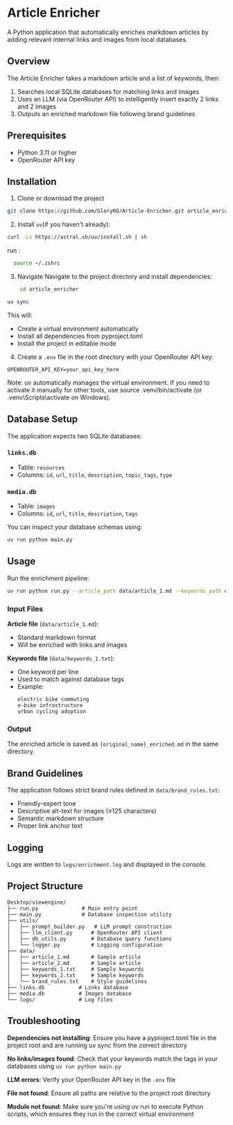 # Article Enricher

A Python application that automatically enriches markdown articles by adding relevant internal links and images from local databases.

## Overview

The Article Enricher takes a markdown article and a list of keywords, then:
1. Searches local SQLite databases for matching links and images
2. Uses an LLM (via OpenRouter API) to intelligently insert exactly 2 links and 2 images
3. Outputs an enriched markdown file following brand guidelines

## Prerequisites

- Python 3.11 or higher
- OpenRouter API key

## Installation

1. Clone or download the project 
```bash
git clone https://github.com/GloryKO/Article-Enricher.git article_enricher
```
2. Install `uv`(if you haven't already):

```bash
curl -Ls https://astral.sh/uv/install.sh | sh
```

run :

```bash
  source ~/.zshrc
```
3. Navigate Navigate to the project directory and install dependencies:
```bash
    cd article_enricher
```
```bash
uv sync
```
This will:

- Create a virtual environment automatically
- Install all dependencies from pyproject.toml
- Install the project in editable mode

4. Create a `.env` file in the root directory with your OpenRouter API key:

```
OPENROUTER_API_KEY=your_api_key_here
```
Note: uv automatically manages the virtual environment. If you need to activate it manually for other tools, 
use source .venv/bin/activate (or .venv\Scripts\activate on Windows).

## Database Setup
The application expects two SQLite databases:

### `links.db`
- Table: `resources`
- Columns: `id`, `url`, `title`, `description`, `topic_tags`, `type`

### `media.db`  
- Table: `images`
- Columns: `id`, `url`, `title`, `description`, `tags`

You can inspect your database schemas using:
```bash
uv run python main.py
```

## Usage

Run the enrichment pipeline:

```bash
uv run python run.py --article_path data/article_1.md --keywords_path data/keywords_1.txt
```

### Input Files

**Article file** (`data/article_1.md`):
- Standard markdown format
- Will be enriched with links and images

**Keywords file** (`data/keywords_1.txt`):
- One keyword per line
- Used to match against database tags
- Example:
  ```
  electric bike commuting
  e‑bike infrastructure
  urban cycling adoption
  ```

### Output

The enriched article is saved as `{original_name}_enriched.md` in the same directory.


## Brand Guidelines

The application follows strict brand rules defined in `data/brand_rules.txt`:
- Friendly-expert tone
- Descriptive alt-text for images (≤125 characters)
- Semantic markdown structure
- Proper link anchor text

## Logging

Logs are written to `logs/enrichment.log` and displayed in the console.

## Project Structure

```
Desktop/viewengine/
├── run.py              # Main entry point
├── main.py             # Database inspection utility
├── utils/
│   ├── prompt_builder.py   # LLM prompt construction
│   ├── llm_client.py      # OpenRouter API client
│   ├── db_utils.py        # Database query functions
│   └── logger.py          # Logging configuration
├── data/
│   ├── article_1.md       # Sample article
│   ├── article_2.md       # Sample article
│   ├── keywords_1.txt     # Sample keywords
│   ├── keywords_2.txt     # Sample keywords
│   └── brand_rules.txt    # Style guidelines
├── links.db           # Links database
├── media.db           # Images database
└── logs/              # Log files
```

## Troubleshooting
**Dependencies not installing**: Ensure you have a pyproject.toml file in the project root and are running uv sync from the correct directory

**No links/images found**: Check that your keywords match the tags in your databases using `uv run python main.py`

**LLM errors**: Verify your OpenRouter API key in the `.env` file

**File not found**: Ensure all paths are relative to the project root directory

**Module not found**: Make sure you're using uv run to execute Python scripts, which ensures they run in the correct virtual environment